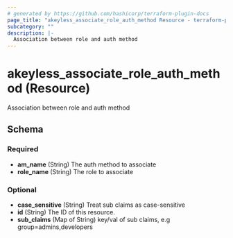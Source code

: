 ```yaml
---
# generated by https://github.com/hashicorp/terraform-plugin-docs
page_title: "akeyless_associate_role_auth_method Resource - terraform-provider-akeyless"
subcategory: ""
description: |-
  Association between role and auth method
---
```


# akeyless_associate_role_auth_method (Resource)

Association between role and auth method



<!-- schema generated by tfplugindocs -->
## Schema

### Required

- **am_name** (String) The auth method to associate
- **role_name** (String) The role to associate

### Optional

- **case_sensitive** (String) Treat sub claims as case-sensitive
- **id** (String) The ID of this resource.
- **sub_claims** (Map of String) key/val of sub claims, e.g group=admins,developers


